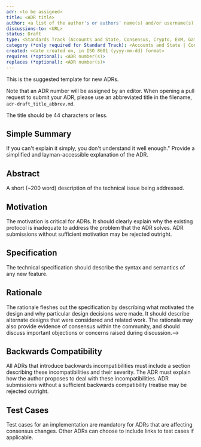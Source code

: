 ```yaml
---
adr: <to be assigned>
title: <ADR title>
author: <a list of the author's or authors' name(s) and/or username(s), or name(s) and email(s), e.g. (use with the parentheses or triangular brackets): FirstName LastName (@GitHubUsername), FirstName LastName <foo@bar.com>, FirstName (@GitHubUsername) and GitHubUsername (@GitHubUsername)>
discussions-to: <URL>
status: Draft
type: <Standards Track (Accounts and State, Consensus, Crypto, EVM, Gateway)  | Informational | Meta>
category (*only required for Standard Track): <Accounts and State | Consensus | Crypto | EVM | Gateway>
created: <date created on, in ISO 8601 (yyyy-mm-dd) format>
requires (*optional): <ADR number(s)>
replaces (*optional): <ADR number(s)>
---
```


<!--You can leave these HTML comments in your merged ADR and delete the visible duplicate text guides, they will not appear and may be helpful to refer to if you edit it again. This is the suggested template for new ADRs. Note that an ADR number will be assigned by an editor. When opening a pull request to submit your ADR, please use an abbreviated title in the filename, `adr-draft_title_abbrev.md`. The title should be 44 characters or less.-->
This is the suggested template for new ADRs.

Note that an ADR number will be assigned by an editor. When opening a pull request to submit your ADR, please use an abbreviated title in the filename, `adr-draft_title_abbrev.md`.

The title should be 44 characters or less.

## Simple Summary
<!--"If you can't explain it simply, you don't understand it well enough." Provide a simplified and layman-accessible explanation of the ADR.-->
If you can't explain it simply, you don't understand it well enough." Provide a simplified and layman-accessible explanation of the ADR.

## Abstract
<!--A short (~200 word) description of the technical issue being addressed.-->
A short (~200 word) description of the technical issue being addressed.

## Motivation
<!--The motivation is critical It should clearly explain why the existing protocol is inadequate to address the problem that the ADR solves. ADR submissions without sufficient motivation may be rejected outright.-->
The motivation is critical for ADRs. It should clearly explain why the existing protocol is inadequate to address the problem that the ADR solves. ADR submissions without sufficient motivation may be rejected outright.

## Specification
<!--The technical specification should describe the syntax and semantics of any new feature.-->
The technical specification should describe the syntax and semantics of any new feature.

## Rationale
<!--The rationale fleshes out the specification by describing what motivated the design and why particular design decisions were made. It should describe alternate designs that were considered and related work. The rationale may also provide evidence of consensus within the community, and should discuss important objections or concerns raised during discussion.-->
The rationale fleshes out the specification by describing what motivated the design and why particular design decisions were made. It should describe alternate designs that were considered and related work. The rationale may also provide evidence of consensus within the community, and should discuss important objections or concerns raised during discussion.-->

## Backwards Compatibility
<!--All ADRs that introduce backwards incompatibilities must include a section describing these incompatibilities and their severity. The ADR must explain how the author proposes to deal with these incompatibilities. ADR submissions without a sufficient backwards compatibility treatise may be rejected outright.-->
All ADRs that introduce backwards incompatibilities must include a section describing these incompatibilities and their severity. The ADR must explain how the author proposes to deal with these incompatibilities. ADR submissions without a sufficient backwards compatibility treatise may be rejected outright.

## Test Cases
<!--Test cases for an implementation are mandatory for ADRs that are affecting consensus changes. Other ADRs can choose to include links to test cases if applicable.-->
Test cases for an implementation are mandatory for ADRs that are affecting consensus changes. Other ADRs can choose to include links to test cases if applicable.
